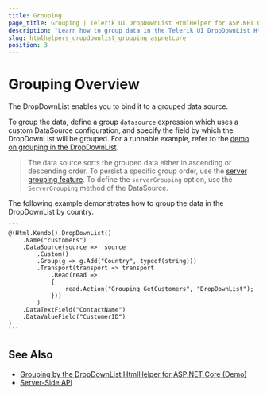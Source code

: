 ```yaml
---
title: Grouping
page_title: Grouping | Telerik UI DropDownList HtmlHelper for ASP.NET Core
description: "Learn how to group data in the Telerik UI DropDownList HtmlHelper for ASP.NET Core works."
slug: htmlhelpers_dropdownlist_grouping_aspnetcore
position: 3
---
```


# Grouping Overview

The DropDownList enables you to bind it to a grouped data source.

To group the data, define a group `datasource` expression which uses a custom DataSource configuration, and specify the field by which the DropDownList will be grouped. For a runnable example, refer to the [demo on grouping in the DropDownList](https://demos.telerik.com/aspnet-core/dropdownlist/grouping).

> The data source sorts the grouped data either in ascending or descending order. To persist a specific group order, use the [server grouping feature](http://docs.telerik.com/kendo-ui/api/javascript/data/datasource#configuration-serverGrouping). To define the `serverGrouping` option, use the `ServerGrouping` method of the DataSource.

The following example demonstrates how to group the data in the DropDownList by country.

    ```
    @(Html.Kendo().DropDownList()
        .Name("customers")
        .DataSource(source =>  source
            .Custom()
            .Group(g => g.Add("Country", typeof(string)))
            .Transport(transport => transport
                .Read(read =>
                {
                    read.Action("Grouping_GetCustomers", "DropDownList");
                }))
            )
        .DataTextField("ContactName")
        .DataValueField("CustomerID")
    )
    ```

## See Also

* [Grouping by the DropDownList HtmlHelper for ASP.NET Core (Demo)](https://demos.telerik.com/aspnet-core/dropdownlist/grouping)
* [Server-Side API](/api/dropdownlist)
